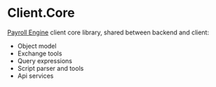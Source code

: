 # Client.Core
[Payroll Engine](https://github.com/Payroll-Engine) client core library, shared between backend and client:

- Object model
- Exchange tools
- Query expressions
- Script parser and tools
- Api services